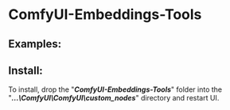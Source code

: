 # ComfyUI-Embeddings-Tools

## **Examples:**  


## **Install:**
To install, drop the "_**ComfyUI-Embeddings-Tools**_" folder into the "_**...\ComfyUI\ComfyUI\custom_nodes**_" directory and restart UI.
